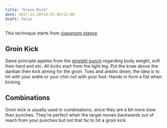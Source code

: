 ```yaml
---
title: "Groin Kick"
date: 2017-11-26T14:47:02+11:00
draft: false
---
```


This technique starts from [classroom stance](../../../stances/classroom).

## Groin Kick

Same principle applies from the [straight punch](../../arm/punch) regarding body weight, soft then hard and etc. All kicks start from the light leg. Put the knee above the dantian then kick aiming for the groin. Toes and ankles down, the idea is to hit with your ankle or your chin not with your foot. Hands in form a fist when kicking.

## Combinations

Groin kick is usually used in combinations, since they are a bit more slow than punches. They're perfect when the target moves backwards out of reach from your punches but not that far to hit a groin kick.
